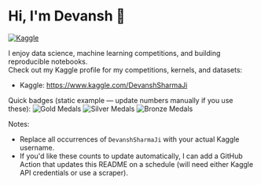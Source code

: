 # Hi, I'm Devansh 👋

[![Kaggle](https://img.shields.io/badge/-Kaggle-20BEFF?logo=kaggle&logoColor=white&style=flat-square)](https://www.kaggle.com/DevanshSharmaJi)

I enjoy data science, machine learning competitions, and building reproducible notebooks.  
Check out my Kaggle profile for my competitions, kernels, and datasets:

- Kaggle: https://www.kaggle.com/DevanshSharmaJi

Quick badges (static example — update numbers manually if you use these):
![Gold Medals](https://img.shields.io/badge/Gold%20Medals-2-brightgreen) ![Silver Medals](https://img.shields.io/badge/Silver%20Medals-5-lightgrey) ![Bronze Medals](https://img.shields.io/badge/Bronze%20Medals-7-orange)

Notes:
- Replace all occurrences of `DevanshSharmaJi` with your actual Kaggle username.
- If you'd like these counts to update automatically, I can add a GitHub Action that updates this README on a schedule (will need either Kaggle API credentials or use a scraper).
